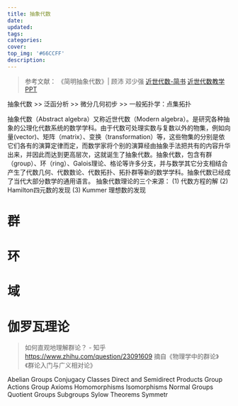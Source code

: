 ```yaml
---
title: 抽象代数
date: 
updated:
tags:
categories:
cover:
top_img: '#66CCFF'
description:
---
```


> 参考文献：
> 《简明抽象代数》| 顾沛 邓少强
> [近世代数-简书](https://www.jianshu.com/c/5e7d5a25aecf)
> [近世代数教学PPT](https://wenku.baidu.com/view/6d525b5b58fafab069dc0287.html)

抽象代数 >> 泛函分析 >> 微分几何初步 >> 一般拓扑学：点集拓扑 

抽象代数（Abstract algebra）又称近世代数（Modern algebra）。是研究各种抽象的公理化代数系统的数学学科。由于代数可处理实数与复数以外的物集，例如向量(vector)、矩阵（matrix）、变换（transformation）等，这些物集的分别是依它们各有的演算定律而定，而数学家将个别的演算经由抽象手法把共有的内容升华出来，并因此而达到更高层次，这就诞生了抽象代数。抽象代数，包含有群（group）、环（ring）、Galois理论、格论等许多分支，并与数学其它分支相结合产生了代数几何、代数数论、代数拓扑、拓扑群等新的数学学科。抽象代数已经成了当代大部分数学的通用语言。
抽象代数理论的三个来源：
(1) 代数方程的解
(2) Hamilton四元数的发现
(3) Kummer 理想数的发现

# 群

# 环

# 域

# 伽罗瓦理论



> 如何直观地理解群论？ - 知乎  https://www.zhihu.com/question/23091609
> 摘自《物理学中的群论》《群论入门与广义相对论》

Abelian Groups
Conjugacy Classes
Direct and Semidirect Products
Group Actions
Group Axioms
Homomorphisms
Isomorphisms
Normal Groups
Quotient Groups
Subgroups
Sylow Theorems
Symmetr

